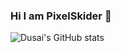 ### Hi I am PixelSkider 👋

![Dusai's GitHub stats](https://github-readme-stats.vercel.app/api?username=pixelskider)
